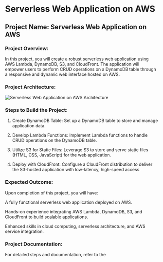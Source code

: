 # Serverless Web Application on AWS

## Project Name: Serverless Web Application on AWS

### Project Overview:
In this project, you will create a robust serverless web application using AWS Lambda, DynamoDB, S3, and CloudFront. The application will empower users to perform CRUD operations on a DynamoDB table through a responsive and dynamic web interface hosted on AWS.

### Project Architecture:

![Serverless Web Application on AWS Architecture](https://github.com/user-attachments/assets/db2382a7-4cf5-4cf0-b81b-f3bc5b68a80a)

### Steps to Build the Project:

1. Create DynamoDB Table: Set up a DynamoDB table to store and manage application data.

2. Develop Lambda Functions: Implement Lambda functions to handle CRUD operations on the DynamoDB table.

3. Utilize S3 for Static Files: Leverage S3 to store and serve static files (HTML, CSS, JavaScript) for the web application.

4. Deploy with CloudFront: Configure a CloudFront distribution to deliver the S3-hosted application with low-latency, high-speed access.

### Expected Outcome:

  Upon completion of this project, you will have:

  A fully functional serverless web application deployed on AWS.

  Hands-on experience integrating AWS Lambda, DynamoDB, S3, and CloudFront to build scalable applications.

  Enhanced skills in cloud computing, serverless architecture, and AWS service integration.

### Project Documentation:

For detailed steps and documentation, refer to the 



